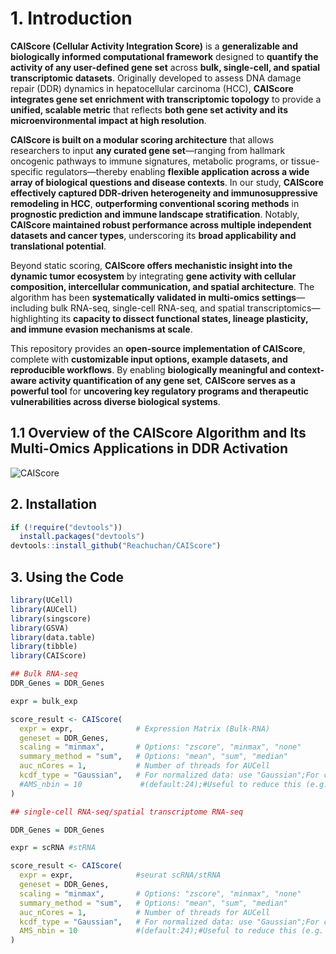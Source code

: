 # 1. Introduction
   **CAIScore (Cellular Activity Integration Score)** is a **generalizable and biologically informed computational framework** designed to **quantify the activity of any user-defined gene set** across **bulk, single-cell, and spatial transcriptomic datasets**. Originally developed to assess DNA damage repair (DDR) dynamics in hepatocellular carcinoma (HCC), **CAIScore integrates gene set enrichment with transcriptomic topology** to provide a **unified, scalable metric** that reflects **both gene set activity and its microenvironmental impact at high resolution**.
   
   **CAIScore is built on a modular scoring architecture** that allows researchers to input **any curated gene set**—ranging from hallmark oncogenic pathways to immune signatures, metabolic programs, or tissue-specific regulators—thereby enabling **flexible application across a wide array of biological questions and disease contexts**. In our study, **CAIScore effectively captured DDR-driven heterogeneity and immunosuppressive remodeling in HCC**, **outperforming conventional scoring methods** in **prognostic prediction and immune landscape stratification**. Notably, **CAIScore maintained robust performance across multiple independent datasets and cancer types**, underscoring its **broad applicability and translational potential**.
   
   Beyond static scoring, **CAIScore offers mechanistic insight into the dynamic tumor ecosystem** by integrating **gene activity with cellular composition, intercellular communication, and spatial architecture**. The algorithm has been **systematically validated in multi-omics settings**—including bulk RNA-seq, single-cell RNA-seq, and spatial transcriptomics—highlighting its **capacity to dissect functional states, lineage plasticity, and immune evasion mechanisms at scale**.
   
   This repository provides an **open-source implementation of CAIScore**, complete with **customizable input options, example datasets, and reproducible workflows**. By enabling **biologically meaningful and context-aware activity quantification of any gene set**, **CAIScore serves as a powerful tool** for **uncovering key regulatory programs and therapeutic vulnerabilities across diverse biological systems**.
   
## 1.1 Overview of the CAIScore Algorithm and Its Multi-Omics Applications in DDR Activation
![CAIScore](https://github.com/Reachuchan/Figure/blob/main/GitHub%20Figure.png)

## 2. Installation
```R
if (!require("devtools")) 
  install.packages("devtools")
devtools::install_github("Reachuchan/CAIScore")
```

## 3. Using the Code
```R
library(UCell)
library(AUCell)
library(singscore)
library(GSVA)
library(data.table)
library(tibble)
library(CAIScore)

## Bulk RNA-seq
DDR_Genes = DDR_Genes

expr = bulk_exp

score_result <- CAIScore(
  expr = expr,              # Expression Matrix (Bulk-RNA)
  geneset = DDR_Genes,
  scaling = "minmax",       # Options: "zscore", "minmax", "none"
  summary_method = "sum",   # Options: "mean", "sum", "median"
  auc_nCores = 1,           # Number of threads for AUCell
  kcdf_type = "Gaussian",   # For normalized data: use "Gaussian";For count data: use "Poisson"
  #AMS_nbin = 10             #(default:24);#Useful to reduce this (e.g. to 10) when sample size is small to avoid cut_number errors.
)

## single-cell RNA-seq/spatial transcriptome RNA-seq

DDR_Genes = DDR_Genes

expr = scRNA #stRNA

score_result <- CAIScore(
  expr = expr,              #seurat scRNA/stRNA
  geneset = DDR_Genes,
  scaling = "minmax",       # Options: "zscore", "minmax", "none"
  summary_method = "sum",   # Options: "mean", "sum", "median"
  auc_nCores = 1,           # Number of threads for AUCell
  kcdf_type = "Gaussian",   # For normalized data: use "Gaussian";For count data: use "Poisson"
  AMS_nbin = 10             #(default:24);#Useful to reduce this (e.g. to 10) when sample size is small to avoid cut_number errors.
)
```
